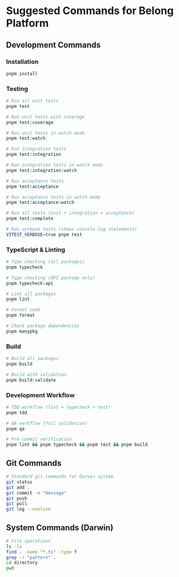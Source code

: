 # Suggested Commands for Belong Platform

## Development Commands

### Installation
```bash
pnpm install
```

### Testing
```bash
# Run all unit tests
pnpm test

# Run unit tests with coverage
pnpm test:coverage

# Run unit tests in watch mode
pnpm test:watch

# Run integration tests
pnpm test:integration

# Run integration tests in watch mode
pnpm test:integration:watch

# Run acceptance tests
pnpm test:acceptance

# Run acceptance tests in watch mode  
pnpm test:acceptance:watch

# Run all tests (unit + integration + acceptance)
pnpm test:complete

# Run verbose tests (shows console.log statements)
VITEST_VERBOSE=true pnpm test
```

### TypeScript & Linting
```bash
# Type checking (all packages)
pnpm typecheck

# Type checking (API package only)
pnpm typecheck:api

# Lint all packages
pnpm lint

# Format code
pnpm format

# Check package dependencies
pnpm manypkg
```

### Build
```bash
# Build all packages
pnpm build

# Build with validation
pnpm build:validate
```

### Development Workflow
```bash
# TDD workflow (lint + typecheck + test)
pnpm tdd

# QA workflow (full validation)
pnpm qa

# Pre-commit verification
pnpm lint && pnpm typecheck && pnpm test && pnpm build
```

## Git Commands
```bash
# Standard git commands for Darwin system
git status
git add .
git commit -m "message"
git push
git pull
git log --oneline
```

## System Commands (Darwin)
```bash
# File operations
ls -la
find . -name "*.ts" -type f
grep -r "pattern" .
cd directory
pwd
```